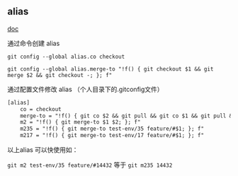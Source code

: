 ## alias

[doc](https://git-scm.com/book/en/v2/Git-Basics-Git-Aliases)

通过命令创建 alias

`git config --global alias.co checkout`

`git config --global alias.merge-to "!f() { git checkout $1 && git merge $2 && git checkout -; }; f"`

通过配置文件修改 alias （个人目录下的.gitconfig文件）

```txt
[alias]
	co = checkout
	merge-to = "!f() { git co $2 && git pull && git co $1 && git pull && git merge $2; }; f"
	m2 = "!f() { git merge-to $1 $2; }; f"
	m235 = "!f() { git merge-to test-env/35 feature/#$1; }; f"
	m217 = "!f() { git merge-to test-env/17 feature/#$1; }; f"
```

以上alias 可以快使用如：

`git m2 test-env/35 feature/#14432` 等于 `git m235 14432`
